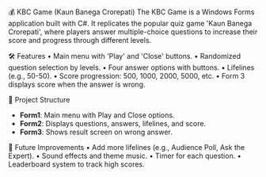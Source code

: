 💰 KBC Game (Kaun Banega Crorepati)
The KBC Game is a Windows Forms application built with C#. It replicates the popular quiz game 'Kaun Banega Crorepati', where players answer multiple-choice questions to increase their score and progress through different levels.

🛠 Features
• Main menu with 'Play' and 'Close' buttons.
• Randomized question selection by levels.
• Four answer options with buttons.
• Lifelines (e.g., 50-50).
• Score progression: 500, 1000, 2000, 5000, etc.
• Form 3 displays score when the answer is wrong.

📂 Project Structure
- **Form1**: Main menu with Play and Close options.
- **Form2**: Displays questions, answers, lifelines, and score.
- **Form3**: Shows result screen on wrong answer.
  
🔮 Future Improvements
• Add more lifelines (e.g., Audience Poll, Ask the Expert).
• Sound effects and theme music.
• Timer for each question.
• Leaderboard system to track high scores.
